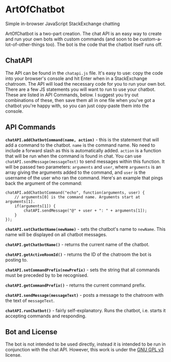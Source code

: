 # ArtOfChatbot
Simple in-browser JavaScript StackExchange chatting

ArtOfChatbot is a two-part creation. The chat API is an easy way to create and run your own bots with custom commands (and soon to be custom-a-lot-of-other-things too). The bot is the code that the chatbot itself runs off.

## ChatAPI
The API can be found in the `chatapi.js` file. It's easy to use: copy the code into your browser's console and hit Enter when in a StackExchange chatroom. The API will load the necessary code for you to run your own bot. There are a few JS statements you will want to run to use your chatbot. These are listed in API Commands, below. I suggest you try out combinations of these, then save them all in one file when you've got a chatbot you're happy with, so you can just copy-paste them into the console.

## API Commands

**`chatAPI.addChatbotCommand(name, action)`** - this is the statement that will add a command to the chatbot. `name` is the command name. No need to include a forward slash as this is automatically added. `action` is a function that will be run when the command is found in chat. You can use `chatAPI.sendMessage(messageText)` to send messages within this function. It will be passed two parameters: `arguments` and `user`, where `arguments` is an array giving the arguments added to the command, and `user` is the username of the user who ran the command. Here's an example that pings back the argument of the command:

    chatAPI.addChatbotCommand("echo", function(arguments, user) {
        // arguments[0] is the command name. Arguments start at arguments[1].
	    if(arguments[1]) {
            chatAPI.sendMessage("@" + user + ": " + arguments[1]);
        }
    });
    
**`chatAPI.setChatbotName(newName)`** - sets the chatbot's name to `newName`. This name will be displayed on all chatbot messages.

**`chatAPI.getChatbotName()`** - returns the current name of the chatbot.

**`chatAPI.getActiveRoomId()`** - returns the ID of the chatroom the bot is posting to.

**`chatAPI.setCommandPrefix(newPrefix)`** - sets the string that all commands must be preceded by to be recognised.

**`chatAPI.getCommandPrefix()`** - returns the current command prefix.

**`chatAPI.sendMessage(messageText)`** - posts a message to the chatroom with the text of `messageText`.

**`chatAPI.runChatbot()`** - fairly self-explanatory. Runs the chatbot, i.e. starts it accepting commands and responding.

## Bot and License
The bot is not intended to be used directly, instead it is intended to be run in conjunction with the chat API. However, this work is under the [GNU GPL v3](https://www.gnu.org/copyleft/gpl.html) license.
